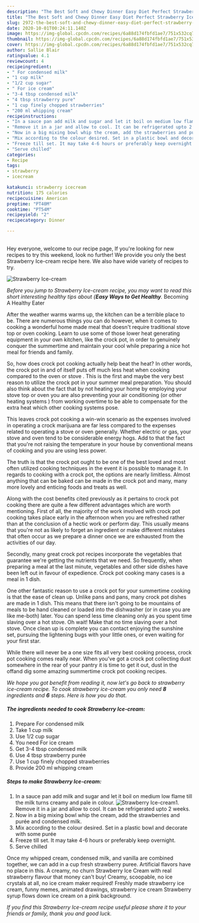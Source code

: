 ```yaml
---
description: "The Best Soft and Chewy Dinner Easy Diet Perfect Strawberry Ice-cream"
title: "The Best Soft and Chewy Dinner Easy Diet Perfect Strawberry Ice-cream"
slug: 2972-the-best-soft-and-chewy-dinner-easy-diet-perfect-strawberry-ice-cream
date: 2020-10-01T00:24:11.140Z
image: https://img-global.cpcdn.com/recipes/6a88d174fbfd1ae7/751x532cq70/strawberry-ice-cream-recipe-main-photo.jpg
thumbnail: https://img-global.cpcdn.com/recipes/6a88d174fbfd1ae7/751x532cq70/strawberry-ice-cream-recipe-main-photo.jpg
cover: https://img-global.cpcdn.com/recipes/6a88d174fbfd1ae7/751x532cq70/strawberry-ice-cream-recipe-main-photo.jpg
author: Sallie Blair
ratingvalue: 4.1
reviewcount: 4
recipeingredient:
- " For condensed milk"
- "1 cup milk"
- "1/2 cup sugar"
- " For ice cream"
- "3-4 tbsp condensed milk"
- "4 tbsp strawberry pure"
- "1 cup finely chopped strawberries"
- "200 ml whipping cream"
recipeinstructions:
- "In a sauce pan add milk and sugar and let it boil on medium low flame till the milk turns creamy and pale in colour."
- "Remove it in a jar and allow to cool. It can be refrigerated upto 2 weeks."
- "Now in a big mixing bowl whip the cream, add the strawberries and purée and condensed milk."
- "Mix according to the colour desired. Set in a plastic bowl and decorate with some purée"
- "Freeze till set. It may take 4-6 hours or preferably keep overnight."
- "Serve chilled"
categories:
- Recipe
tags:
- strawberry
- icecream

katakunci: strawberry icecream 
nutrition: 175 calories
recipecuisine: American
preptime: "PT40M"
cooktime: "PT54M"
recipeyield: "2"
recipecategory: Dinner

---
```

<br>
Hey everyone, welcome to our recipe page, If you're looking for new recipes to try this weekend, look no further! We provide you only the best Strawberry Ice-cream recipe here. We also have wide variety of recipes to try.
<br>


![Strawberry Ice-cream](https://img-global.cpcdn.com/recipes/6a88d174fbfd1ae7/751x532cq70/strawberry-ice-cream-recipe-main-photo.jpg)

<i>Before you jump to Strawberry Ice-cream recipe, you may want to read this short interesting healthy tips about {<strong>Easy Ways to Get Healthy</strong>.</i>
Becoming A Healthy Eater


After the weather warms warms up, the kitchen can be a terrible place to be. There are numerous things you can do however, when it comes to cooking a wonderful home made meal that doesn't require traditional stove top or oven cooking. Learn to use some of those lower heat generating equipment in your own kitchen, like the crock pot, in order to genuinely conquer the summertime and maintain your cool while preparing a nice hot meal for friends and family.

So, how does crock pot cooking actually help beat the heat? In other words, the crock pot in and of itself puts off much less heat when cooking compared to the oven or stove . This is the first and maybe the very best reason to utilize the crock pot in your summer meal preparation. You should also think about the fact that by not heating your home by employing your stove top or oven you are also preventing your air conditioning (or other heating systems ) from working overtime to be able to compensate for the extra heat which other cooking systems pose.

This leaves crock pot cooking a win-win scenario as the expenses involved in operating a crock marijuana are far less compared to the expenses related to operating a stove or oven generally. Whether electric or gas, your stove and oven tend to be considerable energy hogs. Add to that the fact that you're not raising the temperature in your house by conventional means of cooking and you are using less power.

 The truth is that the crock pot ought to be one of the best loved and most often utilized cooking techniques in the event it is possible to manage it. In regards to cooking with a crock pot, the options are nearly limitless.  Almost anything that can be baked can be made in the crock pot and many, many more lovely and enticing foods and treats as well.



Along with the cost benefits cited previously as it pertains to crock pot cooking there are quite a few different advantages which are worth mentioning. First of all, the majority of the work involved with crock pot cooking takes place early in the afternoon when you are refreshed rather than at the conclusion of a hectic work or perform day. This usually means that you're not as likely to forget an ingredient or make different mistakes that often occur as we prepare a dinner once we are exhausted from the activities of our day.

Secondly, many great crock pot recipes incorporate the vegetables that guarantee we're getting the nutrients that we need. So frequently, when preparing a meal at the last minute, vegetables and other side dishes have been left out in favour of expedience. Crock pot cooking many cases is a meal in 1 dish.

One other fantastic reason to use a crock pot for your summertime cooking is that the ease of clean up.  Unlike pans and pans, many crock pot dishes are made in 1 dish. This means that there isn't going to be mountains of meals to be hand cleaned or loaded into the dishwasher (or in case you are like me-both) later. You can spend less time cleaning only as you spent time slaving over a hot stove. Oh wait! Make that no time slaving over a hot stove. Once clean up is complete you can contact enjoying the sunshine set, pursuing the lightening bugs with your little ones, or even waiting for your first star.

While there will never be a one size fits all very best cooking process, crock pot cooking comes really near. When you've got a crock pot collecting dust somewhere in the rear of your pantry it is time to get it out, dust in the offand dig some amazing summertime crock pot cooking recipes.


<i>We hope you got benefit from reading it, now let's go back to strawberry ice-cream recipe. To cook strawberry ice-cream you only need <strong>8</strong> ingredients and <strong>6</strong> steps. Here is how you do that.
</i>

##### The ingredients needed to cook Strawberry Ice-cream:

1. Prepare  For condensed milk
1. Take 1 cup milk
1. Use 1/2 cup sugar
1. You need  For ice cream
1. Get 3-4 tbsp condensed milk
1. Use 4 tbsp strawberry purée
1. Use 1 cup finely chopped strawberries
1. Provide 200 ml whipping cream


##### Steps to make Strawberry Ice-cream:

1. In a sauce pan add milk and sugar and let it boil on medium low flame till the milk turns creamy and pale in colour.
<img src="//assets-global.cpcdn.com/assets/icons/button_play-2c75c40dde080a61004c1f40b05d8f140eaff45d7e9e6481dc71c63d2e7c4909.png" alt="Strawberry Ice-cream">1. Remove it in a jar and allow to cool. It can be refrigerated upto 2 weeks.
1. Now in a big mixing bowl whip the cream, add the strawberries and purée and condensed milk.
1. Mix according to the colour desired. Set in a plastic bowl and decorate with some purée
1. Freeze till set. It may take 4-6 hours or preferably keep overnight.
1. Serve chilled


Once my whipped cream, condensed milk, and vanilla are combined together, we can add in a cup fresh strawberry puree. Artificial flavors have no place in this. A creamy, no churn Strawberry Ice Cream with real strawberry flavour that money can&#39;t buy! Creamy, scoopable, no ice crystals at all, no ice cream maker required! Freshly made strawberry ice cream, funny memes, animated drawings, strawberry ice cream Strawberry syrup flows down ice cream on a pink background. 

<i>If you find this Strawberry Ice-cream recipe useful please share it to your friends or family, thank you and good luck.</i>
